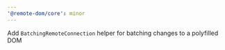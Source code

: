 ```yaml
---
'@remote-dom/core': minor
---
```


Add `BatchingRemoteConnection` helper for batching changes to a polyfilled DOM
